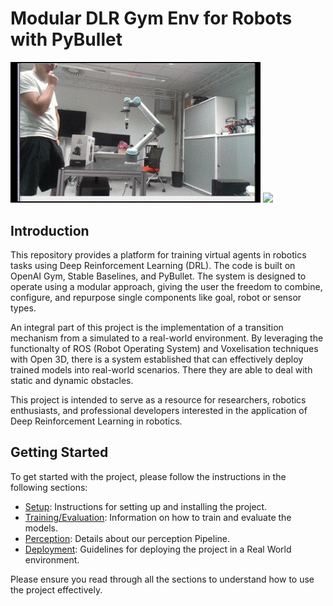 # Modular DLR Gym Env for Robots with PyBullet


<p float="left">
  <img src="docs/gifs/GifRealSmol.gif" width="400" />
  <img src="docs/gifs/GifSimSmol.gif" width="400" /> 
</p>


## Introduction

This repository provides a platform for training virtual agents in robotics tasks using Deep Reinforcement Learning (DRL). The code is built on OpenAI Gym, Stable Baselines, and PyBullet. The system is designed to operate using a modular approach, giving the user the freedom to combine, configure, and repurpose single components like goal, robot or sensor types.

An integral part of this project is the implementation of a transition mechanism from a simulated to a real-world environment. By leveraging the functionalty of ROS (Robot Operating System) and Voxelisation techniques with Open 3D, there is a system established that can effectively deploy trained models into real-world scenarios. There they are able to deal with static and dynamic obstacles.

This project is intended to serve as a resource for researchers, robotics enthusiasts, and professional developers interested in the application of Deep Reinforcement Learning in robotics.

## Getting Started

To get started with the project, please follow the instructions in the following sections:

- [Setup](docs/SETUP.md): Instructions for setting up and installing the project.
- [Training/Evaluation](docs/TRAINING.md): Information on how to train and evaluate the models.
- [Perception](docs/Perception/Perception.md): Details about our perception Pipeline.  
- [Deployment](docs/Deployment.md): Guidelines for deploying the project in a Real World environment.

Please ensure you read through all the sections to understand how to use the project effectively.